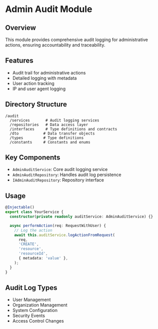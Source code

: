 # Admin Audit Module

## Overview

This module provides comprehensive audit logging for administrative actions, ensuring accountability and traceability.

## Features

- Audit trail for administrative actions
- Detailed logging with metadata
- User action tracking
- IP and user agent logging

## Directory Structure

```
/audit
  /services       # Audit logging services
  /repositories   # Data access layer
  /interfaces     # Type definitions and contracts
  /dto           # Data transfer objects
  /types         # Type definitions
  /constants     # Constants and enums
```

## Key Components

- `AdminAuditService`: Core audit logging service
- `AdminAuditRepository`: Handles audit log persistence
- `IAdminAuditRepository`: Repository interface

## Usage

```typescript
@Injectable()
export class YourService {
  constructor(private readonly auditService: AdminAuditService) {}

  async performAction(req: RequestWithUser) {
    // Log the action
    await this.auditService.logActionFromRequest(
      req,
      'CREATE',
      'resource',
      'resourceId',
      { metadata: 'value' },
    );
  }
}
```

## Audit Log Types

- User Management
- Organization Management
- System Configuration
- Security Events
- Access Control Changes
